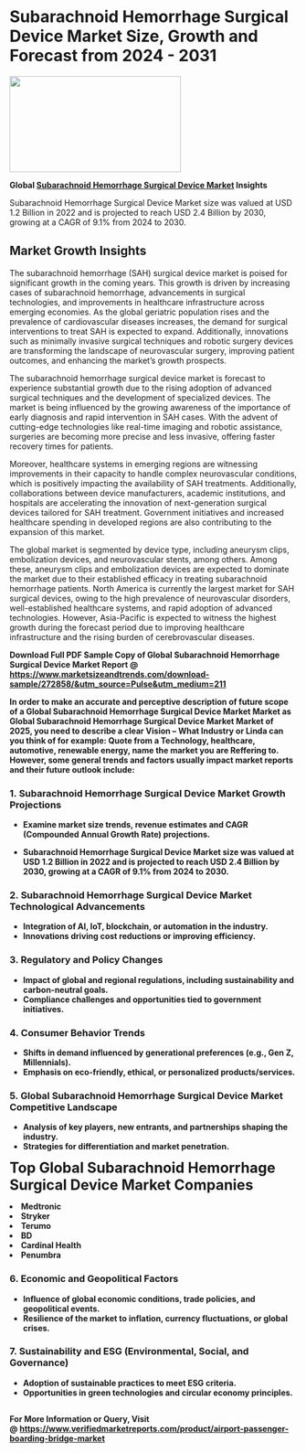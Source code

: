 <H1>Subarachnoid Hemorrhage Surgical Device Market Size, Growth and Forecast from 2024 - 2031</H1><img class="aligncenter size-medium wp-image-584254" src="https://thirdeyenews.in/wp-content/uploads/2024/09/Global-Market-Research-300x168.jpeg" alt="" width="300" height="168" /><p><strong>Global&nbsp;<a href="https://www.marketsizeandtrends.com/download-sample/272858/&amp;utm_source=Pulse&amp;utm_medium=211">Subarachnoid Hemorrhage Surgical Device Market</a> Insights</strong></p><p>Subarachnoid Hemorrhage Surgical Device Market size was valued at USD 1.2 Billion in 2022 and is projected to reach USD 2.4 Billion by 2030, growing at a CAGR of 9.1% from 2024 to 2030.</p><p><h2>Market Growth Insights</h2> <p>The subarachnoid hemorrhage (SAH) surgical device market is poised for significant growth in the coming years. This growth is driven by increasing cases of subarachnoid hemorrhage, advancements in surgical technologies, and improvements in healthcare infrastructure across emerging economies. As the global geriatric population rises and the prevalence of cardiovascular diseases increases, the demand for surgical interventions to treat SAH is expected to expand. Additionally, innovations such as minimally invasive surgical techniques and robotic surgery devices are transforming the landscape of neurovascular surgery, improving patient outcomes, and enhancing the market’s growth prospects.</p> <p><strong></strong></p> <p>The subarachnoid hemorrhage surgical device market is forecast to experience substantial growth due to the rising adoption of advanced surgical techniques and the development of specialized devices. The market is being influenced by the growing awareness of the importance of early diagnosis and rapid intervention in SAH cases. With the advent of cutting-edge technologies like real-time imaging and robotic assistance, surgeries are becoming more precise and less invasive, offering faster recovery times for patients.</p> <p>Moreover, healthcare systems in emerging regions are witnessing improvements in their capacity to handle complex neurovascular conditions, which is positively impacting the availability of SAH treatments. Additionally, collaborations between device manufacturers, academic institutions, and hospitals are accelerating the innovation of next-generation surgical devices tailored for SAH treatment. Government initiatives and increased healthcare spending in developed regions are also contributing to the expansion of this market.</p> <p>The global market is segmented by device type, including aneurysm clips, embolization devices, and neurovascular stents, among others. Among these, aneurysm clips and embolization devices are expected to dominate the market due to their established efficacy in treating subarachnoid hemorrhage patients. North America is currently the largest market for SAH surgical devices, owing to the high prevalence of neurovascular disorders, well-established healthcare systems, and rapid adoption of advanced technologies. However, Asia-Pacific is expected to witness the highest growth during the forecast period due to improving healthcare infrastructure and the rising burden of cerebrovascular diseases.</p> <p><strong></p><p><span class=""><strong>Download Full PDF Sample Copy of Global Subarachnoid Hemorrhage Surgical Device Market Report</strong> @ <a href="https://www.marketsizeandtrends.com/download-sample/272858/&amp;utm_source=Pulse&amp;utm_medium=211" target="_blank">https://www.marketsizeandtrends.com/download-sample/272858/&amp;utm_source=Pulse&amp;utm_medium=211</a></span></p><p>In order to make an accurate and perceptive description of future scope of a Global&nbsp;Subarachnoid Hemorrhage Surgical Device Market Market as Global&nbsp;Subarachnoid Hemorrhage Surgical Device Market Market of 2025, you need to describe a clear Vision &ndash; What Industry or Linda can you think of for example: Quote from a Technology, healthcare, automotive, renewable energy, name the market you are Reffering to. However, some general trends and factors usually impact market reports and their future outlook include:</p><h3>1.&nbsp;<strong>Subarachnoid Hemorrhage Surgical Device Market Growth Projections</strong></h3><ul><li>Examine market size trends, revenue estimates and CAGR (Compounded Annual Growth Rate) projections.</li><li><p>Subarachnoid Hemorrhage Surgical Device Market size was valued at USD 1.2 Billion in 2022 and is projected to reach USD 2.4 Billion by 2030, growing at a CAGR of 9.1% from 2024 to 2030.</p></li></ul><h3>2.&nbsp;<strong>Subarachnoid Hemorrhage Surgical Device Market Technological Advancements</strong></h3><ul><li>Integration of AI, IoT, blockchain, or automation in the industry.</li><li>Innovations driving cost reductions or improving efficiency.</li></ul><h3>3.&nbsp;<strong>Regulatory and Policy Changes</strong></h3><ul><li>Impact of global and regional regulations, including sustainability and carbon-neutral goals.</li><li>Compliance challenges and opportunities tied to government initiatives.</li></ul><h3>4.&nbsp;<strong>Consumer Behavior Trends</strong></h3><ul><li>Shifts in demand influenced by generational preferences (e.g., Gen Z, Millennials).</li><li>Emphasis on eco-friendly, ethical, or personalized products/services.</li></ul><h3>5.&nbsp;<strong>Global Subarachnoid Hemorrhage Surgical Device Market Competitive Landscape</strong></h3><ul><li>Analysis of key players, new entrants, and partnerships shaping the industry.</li><li>Strategies for differentiation and market penetration.</li></ul><p data-pm-slice="1 1 []"><span style="color: inherit; font-family: inherit; font-size: 25px;">Top Global Subarachnoid Hemorrhage Surgical Device Market Companies</span></p><div class="" data-test-id=""><p><li>Medtronic</li><li> Stryker</li><li> Terumo</li><li> BD</li><li> Cardinal Health</li><li> Penumbra</li></p></div><h3>6.&nbsp;<strong>Economic and Geopolitical Factors</strong></h3><ul><li>Influence of global economic conditions, trade policies, and geopolitical events.</li><li>Resilience of the market to inflation, currency fluctuations, or global crises.</li></ul><h3>7.&nbsp;<strong>Sustainability and ESG (Environmental, Social, and Governance)</strong></h3><ul><li>Adoption of sustainable practices to meet ESG criteria.</li><li>Opportunities in green technologies and circular economy principles.</li></ul><h2><strong style="font-size: 14px;">For More Information or Query, Visit @&nbsp;</strong><a style="background-color: #ffffff; font-size: 14px;" href="https://www.marketsizeandtrends.com/report/subarachnoid-hemorrhage-surgical-device-market/" target="_blank">https://www.verifiedmarketreports.com/product/airport-passenger-boarding-bridge-market</a></h2>
